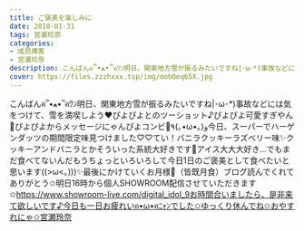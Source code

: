 ```yaml
---
title: ご褒美を楽しみに
date: 2018-01-31
tags: 宮瀬玲奈
categories: 
- 成员博客
- 宮瀬玲奈
description: こんばんฅ՞•ﻌ•՞ฅﾜﾝ明日、関東地方雪が振るみたいですね|･ω･*)事故などには気をつけて、雪を満喫しよう❤︎ぴよぴよとのツーショット♪ぴよぴよ可愛すぎやん💓ぴよぴよからメッセージにゃんぴよコンビ💓٩(｡•ω•｡)و今日...
cover: https://files.zzzhxxx.top/img/mobOeq65X.jpg 
---
```


こんばんฅ՞•ﻌ•՞ฅﾜﾝ明日、関東地方雪が振るみたいですね|･ω･*)事故などには気をつけて、雪を満喫しよう❤︎ぴよぴよとのツーショット♪ぴよぴよ可愛すぎやん💓ぴよぴよからメッセージにゃんぴよコンビ💓٩(｡•ω•｡)و今日、スーパーでハーゲンダッツの期間限定味見つけました♡♡てい！バニラクッキーラズベリー味✨クッキーアンドバニラとかそういった系統大好きです💓アイス大大大好き...でもまだ食べてないんだもうちょっといろいろして今日1日のご褒美として食べたいと思います((>ω<｡)))✨最後にかけていくお月様🌙（皆既月食）ブログ読んでくれてありがとう✩明日16時から個人SHOWROOM配信させていただきます✩https://www.showroom-live.com/digital_idol_9お時間合いましたら、是非来て欲しいです♪今日も一日お疲れいฅ•ω•ฅﾆｬﾝでした✩ゆっくり休んでね✩おやすれにゃ✩宮瀬玲奈


